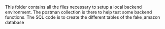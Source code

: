 This folder contains all the files necessary to setup a local backend environment.
The postman collection is there to help test some backend functions. The SQL code is to create the different tables of the fake_amazon database
